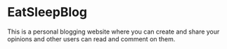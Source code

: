 # EatSleepBlog

This is a personal blogging website where you can create and share your opinions and other users can read and comment on them.